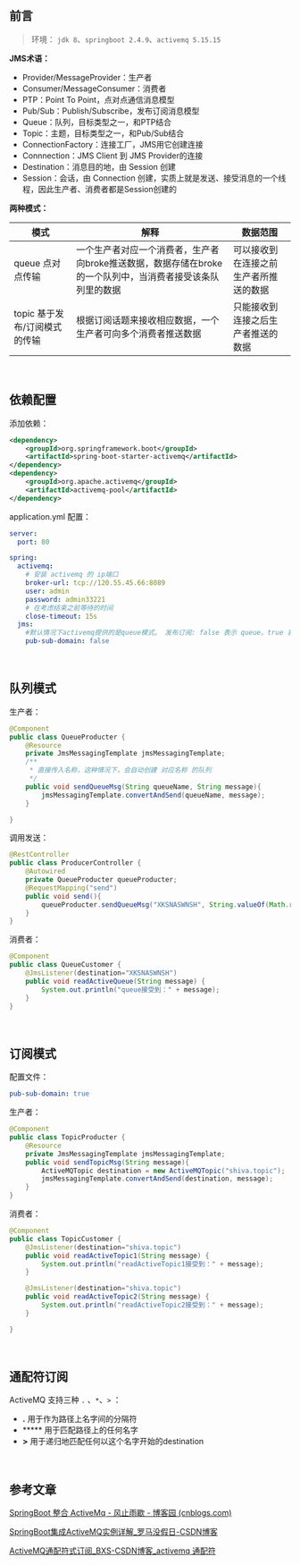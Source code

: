 ## 前言

> 环境： `jdk 8`、`springboot 2.4.9`、`activemq 5.15.15`

**JMS术语：**

- Provider/MessageProvider：生产者
- Consumer/MessageConsumer：消费者
- PTP：Point To Point，点对点通信消息模型
- Pub/Sub：Publish/Subscribe，发布订阅消息模型
- Queue：队列，目标类型之一，和PTP结合
- Topic：主题，目标类型之一，和Pub/Sub结合
- ConnectionFactory：连接工厂，JMS用它创建连接
- Connnection：JMS Client 到 JMS Provider的连接
- Destination：消息目的地，由 Session 创建
- Session：会话，由 Connection 创建，实质上就是发送、接受消息的一个线程，因此生产者、消费者都是Session创建的

**两种模式：**

| 模式                          | 解释                                                         | 数据范围                               |
| ----------------------------- | ------------------------------------------------------------ | -------------------------------------- |
| queue 点对点传输              | 一个生产者对应一个消费者，生产者向broke推送数据，数据存储在broke的一个队列中，当消费者接受该条队列里的数据 | 可以接收到在连接之前生产者所推送的数据 |
| topic 基于发布/订阅模式的传输 | 根据订阅话题来接收相应数据，一个生产者可向多个消费者推送数据 | 只能接收到连接之后生产者推送的数据     |



<br>

## 依赖配置

添加依赖：

```xml
<dependency>
    <groupId>org.springframework.boot</groupId>
    <artifactId>spring-boot-starter-activemq</artifactId>
</dependency>
<dependency>
    <groupId>org.apache.activemq</groupId>
    <artifactId>activemq-pool</artifactId>
</dependency>
```

application.yml 配置：

```yaml
server:
  port: 80

spring:
  activemq:
    # 安装 activemq 的 ip端口
    broker-url: tcp://120.55.45.66:8089
    user: admin
    password: admin33221
    # 在考虑结束之前等待的时间
    close-timeout: 15s
  jms:
    #默认情况下activemq提供的是queue模式。 发布订阅: false 表示 queue，true 表示 topic
    pub-sub-domain: false

```

<br>

## 队列模式

生产者：

```java
@Component
public class QueueProducter {
    @Resource
    private JmsMessagingTemplate jmsMessagingTemplate;
    /**
     * 直接传入名称，这种情况下，会自动创建 对应名称 的队列
     */
    public void sendQueueMsg(String queueName, String message){
        jmsMessagingTemplate.convertAndSend(queueName, message);
    }

}
```

调用发送：

```java
@RestController
public class ProducerController {
    @Autowired
    private QueueProducter queueProducter;
    @RequestMapping("send")
    public void send(){
        queueProducter.sendQueueMsg("XKSNASWNSH", String.valueOf(Math.random()));
    }
}
```

消费者：

```java
@Component
public class QueueCustomer {
    @JmsListener(destination="XKSNASWNSH")
    public void readActiveQueue(String message) {
        System.out.println("queue接受到：" + message);
    }
}
```

<br>

## 订阅模式

配置文件：

```yaml
pub-sub-domain: true
```

生产者：

```java
@Component
public class TopicProducter {
    @Resource
    private JmsMessagingTemplate jmsMessagingTemplate;
    public void sendTopicMsg(String message){
        ActiveMQTopic destination = new ActiveMQTopic("shiva.topic");
        jmsMessagingTemplate.convertAndSend(destination, message);
    }
}
```

消费者：

```java
@Component
public class TopicCustomer {
    @JmsListener(destination="shiva.topic")
    public void readActiveTopic1(String message) {
        System.out.println("readActiveTopic1接受到：" + message);
    }

    @JmsListener(destination="shiva.topic")
    public void readActiveTopic2(String message) {
        System.out.println("readActiveTopic2接受到：" + message);
    }

}
```

<br>

## 通配符订阅

ActiveMQ 支持三种 `.` 、`*`、`>` ：

- **.** 用于作为路径上名字间的分隔符
- ***** 用于匹配路径上的任何名字
- **>** 用于递归地匹配任何以这个名字开始的destination

<br>





## 参考文章

[SpringBoot 整合 ActiveMq - 风止雨歇 - 博客园 (cnblogs.com)](https://www.cnblogs.com/yufeng218/p/11509486.html)

[SpringBoot集成ActiveMQ实例详解_罗马没假日-CSDN博客](https://blog.csdn.net/spd96363/article/details/108645809)

[ActiveMQ通配符式订阅_BXS-CSDN博客_activemq 通配符](https://blog.csdn.net/newbie0107/article/details/106592008)